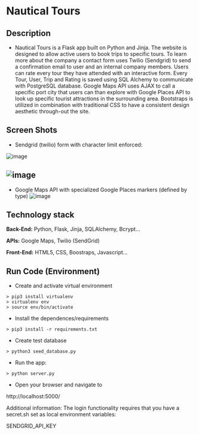 # Nautical Tours


## Description
- Nautical Tours is a Flask app built on Python and Jinja. The website is designed to allow active users to book trips to specific tours. To learn more about the company a contact form uses Twilio (Sendgrid) to send a confirmation email to user and an internal company members. Users can rate every tour they have attended with an interactive form.  Every Tour, User, Trip and Rating is saved using SQL Alchemy to communicate with PostgreSQL database. Google Maps API uses AJAX to call a specific port city that users can than explore with Google Places API to look up specific tourist attractions in the surrounding area. Bootstraps is utilized in combination with traditional CSS to have a consistent design aesthetic through-out the site.

## Screen Shots
- Sendgrid (twilio) form with character limit enforced:

![image](https://user-images.githubusercontent.com/112737682/220435463-ef5e1079-a937-46cf-a6c5-e657cb83c128.png)

![image](https://user-images.githubusercontent.com/112737682/221693842-5dc611fe-0515-472e-b462-92e39d30ab8a.png)
-


- Google Maps API with specialized Google Places markers (defined by type)
![image](https://user-images.githubusercontent.com/112737682/221691955-49a15cba-63af-4b50-8e48-14158c66bd22.png)


## Technology stack
**Back-End:** Python, Flask, Jinja, SQLAlchemy, Bcrypt...

**APIs:** Google Maps, Twilio (SendGrid)

**Front-End:** HTML5, CSS, Boostraps, Javascript...

## Run Code (Environment)

- Create and activate virtual environment 
 ```
> pip3 install virtualenv
> virtualenv env
> source env/bin/activate
```

- Install the dependences/requirements
```
> pip3 install -r requirements.txt
```


- Create test database
```
> python3 seed_database.py
```

- Run the app:
```
> python server.py
```

- Open your browser and navigate to

http://localhost:5000/

Additional information: The login functionality requires that you have a secret.sh set as local environment variables:

SENDGRID_API_KEY


